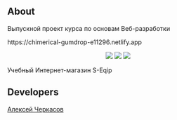## About
Выпускной проект курса по основам Веб-разработки


<p >
https://chimerical-gumdrop-e11296.netlify.app</p>

<p align="center"> 

  
   <img src="https://img.shields.io/badge/HTML-orange">
   <img src="https://img.shields.io/badge/CSS-green">
      <img src="https://img.shields.io/badge/version-1.0-blue">

</p>



Учебный Интернет-магазин S-Eqip




## Developers

[Алексей Черкасов](https://github.com/befartok)
